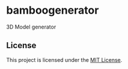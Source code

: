 # bamboogenerator
3D Model generator

## License
This project is licensed under the [MIT License](LICENSE).
